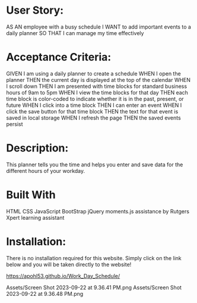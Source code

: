 # User Story:

AS AN employee with a busy schedule
I WANT to add important events to a daily planner
SO THAT I can manage my time effectively

# Acceptance Criteria:

GIVEN I am using a daily planner to create a schedule
WHEN I open the planner
THEN the current day is displayed at the top of the calendar
WHEN I scroll down
THEN I am presented with time blocks for standard business hours of 9am to 5pm
WHEN I view the time blocks for that day
THEN each time block is color-coded to indicate whether it is in the past, present, or future
WHEN I click into a time block
THEN I can enter an event
WHEN I click the save button for that time block
THEN the text for that event is saved in local storage
WHEN I refresh the page
THEN the saved events persist

# Description:

This planner tells you the time and helps you enter and save data for the different hours of your workday.

# Built With

HTML
CSS
JavaScript
BootStrap
jQuery
moments.js
assistance by Rutgers Xpert learning assistant

# Installation:

There is no installation required for this website. Simply click on the link below and you will be taken directly to the website!

https://apohl53.github.io/Work_Day_Schedule/

Assets/Screen Shot 2023-09-22 at 9.36.41 PM.png
Assets/Screen Shot 2023-09-22 at 9.36.48 PM.png
